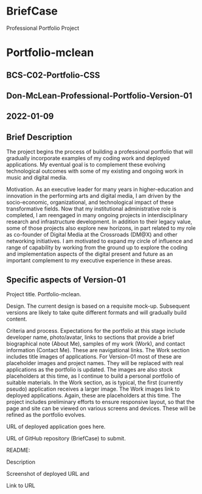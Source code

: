 # BriefCase
Professional Portfolio Project

# Portfolio-mclean

## BCS-C02-Portfolio-CSS

## Don-McLean-Professional-Portfolio-Version-01

## 2022-01-09

## Brief Description

The project begins the process of building a professional portfolio that will gradually incorporate examples of my coding work and deployed applications. My eventual goal is to complement these evolving technological outcomes with some of my existing and ongoing work in music and digital media.

Motivation. As an executive leader for many years in higher-education and innovation in the performing arts and digital media, I am driven by the socio-economic, organizational, and technological impact of these transformative fields. Now that my institutional administrative role is completed, I am reengaged in many ongoing projects in interdisciplinary research and infrastructure development. In addition to their legacy value, some of those projects also explore new horizons, in part related to my role as co-founder of Digital Media at the Crossroads (DM@X) and other networking initiatives. I am motivated to expand my circle of influence and range of capability by working from the ground up to explore the coding and implementation aspects of the digital present and future as an important complement to my executive experience in these areas.

## Specific aspects of Version-01

Project title. Portfolio-mclean.

Design. The current design is based on a requisite mock-up. Subsequent versions are likely to take quite different formats and will gradually build content.

Criteria and process. Expectations for the portfolio at this stage include developer name, photo/avatar, links to sections that provide a brief biographical note (About Me), samples of my work (Work), and contact information (Contact Me). These are navigational links. The Work section includes title images of applications. For Version-01 most of these are placeholder images and project names. They will be replaced with real applications as the portfolio is updated. The images are also stock placeholders at this time, as I continue to build a personal portfolio of suitable materials. In the Work section, as is typical, the first (currently pseudo) application receives a larger image. The Work images link to deployed applications. Again, these are placeholders at this time. The project includes preliminary efforts to ensure responsive layout, so that the page and site can be viewed on various screens and devices. These will be refined as the portfolio evolves.

URL of deployed application goes here.

URL of GitHub repository (BriefCase) to submit.

README:

Description

Screenshot of deployed URL and

Link to URL
